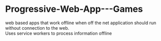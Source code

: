 # Progressive-Web-App---Games
web based apps that work offline when off the net
application should run without connection to the web.  
Uses service workers to process information offline
